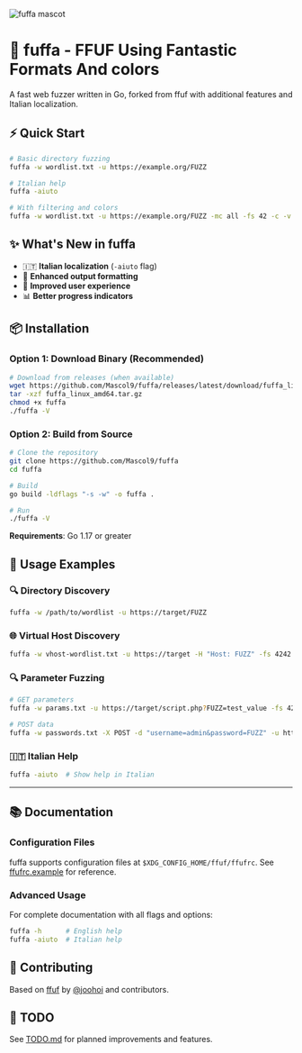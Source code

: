 ![fuffa mascot](_img/ffuf_run_logo_600.png)
# 🚀 fuffa - FFUF Using Fantastic Formats And colors

A fast web fuzzer written in Go, forked from ffuf with additional features and Italian localization.

## ⚡ Quick Start

```bash
# Basic directory fuzzing
fuffa -w wordlist.txt -u https://example.org/FUZZ

# Italian help
fuffa -aiuto

# With filtering and colors
fuffa -w wordlist.txt -u https://example.org/FUZZ -mc all -fs 42 -c -v
```

## ✨ What's New in fuffa
- 🇮🇹 **Italian localization** (`-aiuto` flag)
- 🎨 **Enhanced output formatting**
- 🔧 **Improved user experience**
- 📊 **Better progress indicators**


## 📦 Installation

### Option 1: Download Binary (Recommended)
```bash
# Download from releases (when available)
wget https://github.com/Mascol9/fuffa/releases/latest/download/fuffa_linux_amd64.tar.gz
tar -xzf fuffa_linux_amd64.tar.gz
chmod +x fuffa
./fuffa -V
```

### Option 2: Build from Source
```bash
# Clone the repository
git clone https://github.com/Mascol9/fuffa
cd fuffa

# Build
go build -ldflags "-s -w" -o fuffa .

# Run
./fuffa -V
```

**Requirements**: Go 1.17 or greater

## 🎯 Usage Examples

### 🔍 Directory Discovery
```bash
fuffa -w /path/to/wordlist -u https://target/FUZZ
```

### 🌐 Virtual Host Discovery
```bash
fuffa -w vhost-wordlist.txt -u https://target -H "Host: FUZZ" -fs 4242
```

### 🔍 Parameter Fuzzing
```bash
# GET parameters
fuffa -w params.txt -u https://target/script.php?FUZZ=test_value -fs 4242

# POST data
fuffa -w passwords.txt -X POST -d "username=admin&password=FUZZ" -u https://target/login.php -fc 401
```

### 🇮🇹 Italian Help
```bash
fuffa -aiuto  # Show help in Italian
```

---

## 📚 Documentation

### Configuration Files
fuffa supports configuration files at `$XDG_CONFIG_HOME/ffuf/ffufrc`. See [ffufrc.example](ffufrc.example) for reference.

### Advanced Usage
For complete documentation with all flags and options:
```bash
fuffa -h      # English help
fuffa -aiuto  # Italian help  
```

## 🤝 Contributing
Based on [ffuf](https://github.com/ffuf/ffuf) by [@joohoi](https://github.com/joohoi) and contributors.

## 📝 TODO
See [TODO.md](TODO.md) for planned improvements and features.
